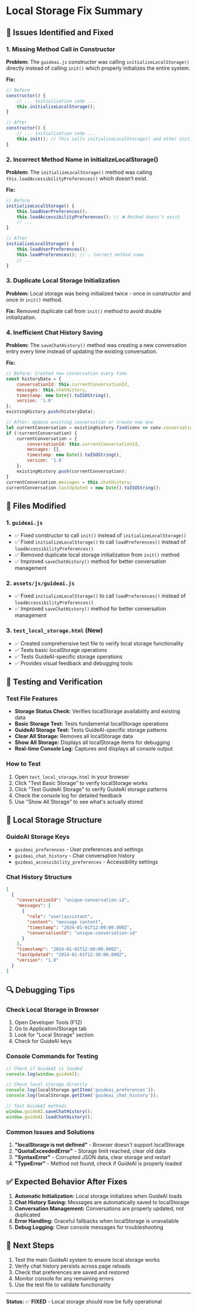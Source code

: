 # Local Storage Fix Summary

## 🔧 Issues Identified and Fixed

### 1. **Missing Method Call in Constructor**
**Problem:** The `guideai.js` constructor was calling `initializeLocalStorage()` directly instead of calling `init()` which properly initializes the entire system.

**Fix:** 
```javascript
// Before
constructor() {
    // ... initialization code ...
    this.initializeLocalStorage();
}

// After  
constructor() {
    // ... initialization code ...
    this.init(); // This calls initializeLocalStorage() and other initialization
}
```

### 2. **Incorrect Method Name in initializeLocalStorage()**
**Problem:** The `initializeLocalStorage()` method was calling `this.loadAccessibilityPreferences()` which doesn't exist.

**Fix:**
```javascript
// Before
initializeLocalStorage() {
    this.loadUserPreferences();
    this.loadAccessibilityPreferences(); // ❌ Method doesn't exist
    // ...
}

// After
initializeLocalStorage() {
    this.loadUserPreferences();
    this.loadPreferences(); // ✅ Correct method name
    // ...
}
```

### 3. **Duplicate Local Storage Initialization**
**Problem:** Local storage was being initialized twice - once in constructor and once in `init()` method.

**Fix:** Removed duplicate call from `init()` method to avoid double initialization.

### 4. **Inefficient Chat History Saving**
**Problem:** The `saveChatHistory()` method was creating a new conversation entry every time instead of updating the existing conversation.

**Fix:**
```javascript
// Before: Created new conversation every time
const historyData = {
    conversationId: this.currentConversationId,
    messages: this.chatHistory,
    timestamp: new Date().toISOString(),
    version: '1.0'
};
existingHistory.push(historyData);

// After: Update existing conversation or create new one
let currentConversation = existingHistory.find(conv => conv.conversationId === this.currentConversationId);
if (!currentConversation) {
    currentConversation = {
        conversationId: this.currentConversationId,
        messages: [],
        timestamp: new Date().toISOString(),
        version: '1.0'
    };
    existingHistory.push(currentConversation);
}
currentConversation.messages = this.chatHistory;
currentConversation.lastUpdated = new Date().toISOString();
```

## 📁 Files Modified

### 1. `guideai.js`
- ✅ Fixed constructor to call `init()` instead of `initializeLocalStorage()`
- ✅ Fixed `initializeLocalStorage()` to call `loadPreferences()` instead of `loadAccessibilityPreferences()`
- ✅ Removed duplicate local storage initialization from `init()` method
- ✅ Improved `saveChatHistory()` method for better conversation management

### 2. `assets/js/guideai.js`
- ✅ Fixed `initializeLocalStorage()` to call `loadPreferences()` instead of `loadAccessibilityPreferences()`
- ✅ Improved `saveChatHistory()` method for better conversation management

### 3. `test_local_storage.html` (New)
- ✅ Created comprehensive test file to verify local storage functionality
- ✅ Tests basic localStorage operations
- ✅ Tests GuideAI-specific storage operations
- ✅ Provides visual feedback and debugging tools

## 🧪 Testing and Verification

### Test File Features
- **Storage Status Check:** Verifies localStorage availability and existing data
- **Basic Storage Test:** Tests fundamental localStorage operations
- **GuideAI Storage Test:** Tests GuideAI-specific storage patterns
- **Clear All Storage:** Removes all localStorage data
- **Show All Storage:** Displays all localStorage items for debugging
- **Real-time Console Log:** Captures and displays all console output

### How to Test
1. Open `test_local_storage.html` in your browser
2. Click "Test Basic Storage" to verify localStorage works
3. Click "Test GuideAI Storage" to verify GuideAI storage patterns
4. Check the console log for detailed feedback
5. Use "Show All Storage" to see what's actually stored

## 💾 Local Storage Structure

### GuideAI Storage Keys
- `guideai_preferences` - User preferences and settings
- `guideai_chat_history` - Chat conversation history
- `guideai_accessibility_preferences` - Accessibility settings

### Chat History Structure
```json
[
  {
    "conversationId": "unique-conversation-id",
    "messages": [
      {
        "role": "user|assistant",
        "content": "message content",
        "timestamp": "2024-01-01T12:00:00.000Z",
        "conversationId": "unique-conversation-id"
      }
    ],
    "timestamp": "2024-01-01T12:00:00.000Z",
    "lastUpdated": "2024-01-01T12:30:00.000Z",
    "version": "1.0"
  }
]
```

## 🔍 Debugging Tips

### Check Local Storage in Browser
1. Open Developer Tools (F12)
2. Go to Application/Storage tab
3. Look for "Local Storage" section
4. Check for GuideAI keys

### Console Commands for Testing
```javascript
// Check if GuideAI is loaded
console.log(window.guideAI);

// Check local storage directly
console.log(localStorage.getItem('guideai_preferences'));
console.log(localStorage.getItem('guideai_chat_history'));

// Test GuideAI methods
window.guideAI.saveChatHistory();
window.guideAI.loadChatHistory();
```

### Common Issues and Solutions
1. **"localStorage is not defined"** - Browser doesn't support localStorage
2. **"QuotaExceededError"** - Storage limit reached, clear old data
3. **"SyntaxError"** - Corrupted JSON data, clear storage and restart
4. **"TypeError"** - Method not found, check if GuideAI is properly loaded

## ✅ Expected Behavior After Fixes

1. **Automatic Initialization:** Local storage initializes when GuideAI loads
2. **Chat History Saving:** Messages are automatically saved to localStorage
3. **Conversation Management:** Conversations are properly updated, not duplicated
4. **Error Handling:** Graceful fallbacks when localStorage is unavailable
5. **Debug Logging:** Clear console messages for troubleshooting

## 🚀 Next Steps

1. Test the main GuideAI system to ensure local storage works
2. Verify chat history persists across page reloads
3. Check that preferences are saved and restored
4. Monitor console for any remaining errors
5. Use the test file to validate functionality

---

**Status:** ✅ **FIXED** - Local storage should now be fully operational 